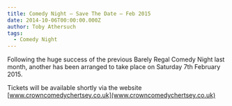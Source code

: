```yaml
---
title: Comedy Night – Save The Date – Feb 2015
date: 2014-10-06T00:00:00.000Z
author: Toby Athersuch
tags:
  - Comedy Night
---
```


Following the huge success of the previous Barely Regal Comedy Night last month, another has been arranged to take place on Saturday 7th February 2015.

Tickets will be available shortly via the website [www.crowncomedychertsey.co.uk](www.crowncomedychertsey.co.uk)